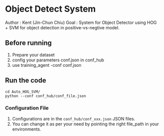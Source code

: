 # Object Detect System
Author : Kent (Jin-Chun Chiu)
Goal : System for Object Detector using HOG + SVM for object detection in positive-vs-negtive model.

## Before running
1. Prepare your dataset 
2. config your parameters conf.json in conf_hub
3. use training_agent -conf conf.json

## Run the code

```shell
cd Auto_HOG_SVM/
python --conf conf_hub/conf_file.json 
```

### Configuration File

1. Configurations are in the `conf_hub/conf_xxx.json` JSON files. 
2. You can change it as per your need by pointing the right file_path in your environments.

